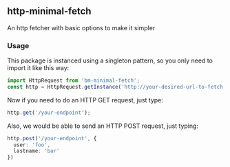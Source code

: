 ## http-minimal-fetch
An http fetcher with basic options to make it simpler

### Usage
This package is instanced using a singleton pattern, so you only need
to import it like this way:
```typescript
import HttpRequest from 'bm-minimal-fetch';
const http = HttpRequest.getInstance('http://your-desired-url-to-fetch');
```
Now if you need to do an HTTP GET request, just type:
```typescript
http.get('/your-endpoint');
```
Also, we would be able to send an HTTP POST request, just typing:
```typescript
http.post('/your-endpoint', {
  user: 'foo',
  lastname: 'bar'
})
```

